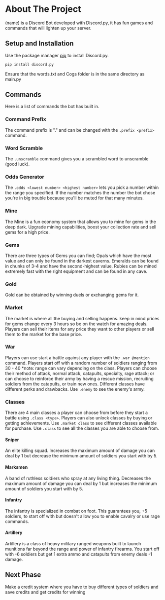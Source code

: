 # About The Project
(name) is a Discord Bot developed with Discord.py, it has fun games and commands that will lighten up your server.

## Setup and Installation

Use the package manager [pip](https://pip.pypa.io/en/stable/) to install Discord.py.

```bash
pip install discord.py
```
Ensure that the words.txt and Cogs folder is in the same directory as main.py

## Commands
Here is a list of commands the bot has built in.

### Command Prefix
The command prefix is "." and can be changed with the `.prefix <prefix>` command.

### Word Scramble
The `.unscramble` command gives you a scrambled word to unscramble (good luck).

### Odds Generator
The `.odds <lowest number> <highest number>` lets you pick a number within the range you specified. If the number matches the number the bot chose you're in big trouble because you'll be muted for that many minutes.

### Mine
The Mine is a fun economy system that allows you to mine for gems in the deep dark. Upgrade mining capabilities, boost your collection rate and sell gems for a high price. 

### Gems
There are three types of Gems you can find; Opals which have the most value and can only be found in the darkest caverns. Emeralds can be found in chunks of 3-4 and have the second-highest value. Rubies can be mined extremely fast with the right equipment and can be found in any cave. 

### Gold
Gold can be obtained by winning duels or exchanging gems for it.

### Market
The market is where all the buying and selling happens. keep in mind prices for gems change every 3 hours so be on the watch for amazing deals. Players can sell their items for any price they want to other players or sell them to the market for the base price.

### War
Players can use start a battle against any player with the `.war @mention` command. Players start off with a random number of soldiers ranging from 30 - 40 *note: range can vary depending on the class. Players can choose their method of attack, normal attack, catapults, specialty, rage attack; or can choose to reinforce their army by having a rescue mission, recruiting soldiers from the catapults, or train new ones. Different classes have different perks and drawbacks. Use `.enemy` to see the enemy's army.

### Classes
There are 4 main classes a player can choose from before they start a battle using `.class <type>`. Players can also unlock classes by buying or getting achievements. Use `.market class` to see different classes available for purchase. Use `.class` to see all the classes you are able to choose from.

#### Sniper
An elite killing squad. Increases the maximum amount of damage you can deal by 1 but decrease the minimum amount of soldiers you start with by 5.

#### Marksmen
A band of ruthless soldiers who spray at any living thing. Decreases the maximum amount of damage you can deal by 1 but increases the minimum amount of soldiers you start with by 5.


#### Infantry
The infantry is specialized in combat on foot. This guarantees you, +5 soldiers, to start off with but doesn't allow you to enable cavalry or use rage commands.

#### Artillery
Artillery is a class of heavy military ranged weapons built to launch munitions far beyond the range and power of infantry firearms. You start off with -6 soldiers but get 1 extra ammo and catapults from enemy deals -1 damage.

## Next Phase
Make a credit system where you have to buy different types of soldiers and save credits and get credits for winning

